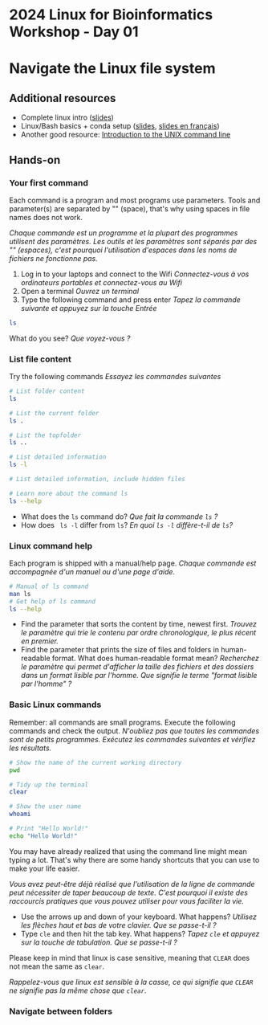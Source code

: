 # 2024 Linux for Bioinformatics Workshop - Day 01

# Navigate the Linux file system

## Additional resources
* Complete linux intro ([slides](https://docs.google.com/presentation/d/1wjtThgODtdrX_HO-tALuwGmWwAFwuc5qyjJJjeod-zU/edit?usp=sharing))
* Linux/Bash basics + conda setup ([slides](https://docs.google.com/presentation/d/14xELo7lDbd-FYuy144ZDK1tV_ZBdBYun_COelrKYWps/edit?usp=sharing), [slides en français](https://docs.google.com/presentation/d/12nda1yGlGqZ9hVcBAwkdw1lw7EPgjXLFdJswJo3mll4/edit?usp=sharing))
* Another good resource: [Introduction to the UNIX command line](https://ngs-docs.github.io/2021-august-remote-computing/introduction-to-the-unix-command-line.html)

## Hands-on

### Your first command
Each command is a program and most programs use parameters. Tools and parameter(s) are separated by "" (space), that's why using spaces in file names does not work. 

_Chaque commande est un programme et la plupart des programmes utilisent des paramètres. Les outils et les paramètres sont séparés par des "" (espaces), c'est pourquoi l'utilisation d'espaces dans les noms de fichiers ne fonctionne pas._

1. Log in to your laptops and connect to the Wifi _Connectez-vous à vos ordinateurs portables et connectez-vous au Wifi_
2. Open a terminal _Ouvrez un terminal_
3. Type the following command and press enter _Tapez la commande suivante et appuyez sur la touche Entrée_

```bash
ls
```

What do you see? _Que voyez-vous ?_

### List file content
Try the following commands _Essayez les commandes suivantes_

```bash
# List folder content
ls

# List the current folder
ls .

# List the topfolder
ls ..

# List detailed information
ls -l

# List detailed information, include hidden files

# Learn more about the command ls
ls --help
```

* What does the ```ls``` command do? _Que fait la commande ```ls``` ?_
* How does ``` ls -l``` differ from ```ls```? _En quoi ```ls -l``` diffère-t-il de ```ls```?_

### Linux command help
Each program is shipped with a manual/help page. _Chaque commande est accompagnée d'un manuel ou d'une page d'aide._

```bash
# Manual of ls command
man ls
# Get help of ls command
ls --help
```

* Find the parameter that sorts the content by time, newest first. _Trouvez le paramètre qui trie le contenu par ordre chronologique, le plus récent en premier._
* Find the parameter that prints the size of files and folders in human-readable format. What does human-readable format mean? _Recherchez le paramètre qui permet d'afficher la taille des fichiers et des dossiers dans un format lisible par l'homme. Que signifie le terme "format lisible par l'homme" ?_

### Basic Linux commands
Remember: all commands are small programs. Execute the following commands and check the output. _N'oubliez pas que toutes les commandes sont de petits programmes. Exécutez les commandes suivantes et vérifiez les résultats._

```bash
# Show the name of the current working directory
pwd

# Tidy up the terminal
clear

# Show the user name
whoami

# Print "Hello World!"
echo "Hello World!"
```

You may have already realized that using the command line might mean typing a lot. That's why there are some handy shortcuts that you can use to make your life easier. 

_Vous avez peut-être déjà réalisé que l'utilisation de la ligne de commande peut nécessiter de taper beaucoup de texte. C'est pourquoi il existe des raccourcis pratiques que vous pouvez utiliser pour vous faciliter la vie._

* Use the arrows up and down of your keyboard. What happens? _Utilisez les flèches haut et bas de votre clavier. Que se passe-t-il ?_
* Type ```cle``` and then hit the tab key. What happens? _Tapez ```cle``` et appuyez sur la touche de tabulation. Que se passe-t-il ?_

Please keep in mind that linux is case sensitive, meaning that ```CLEAR``` does not mean the same as ```clear```.

 _Rappelez-vous que linux est sensible à la casse, ce qui signifie que ```CLEAR``` ne signifie pas la même chose que ```clear```._

### Navigate between folders










